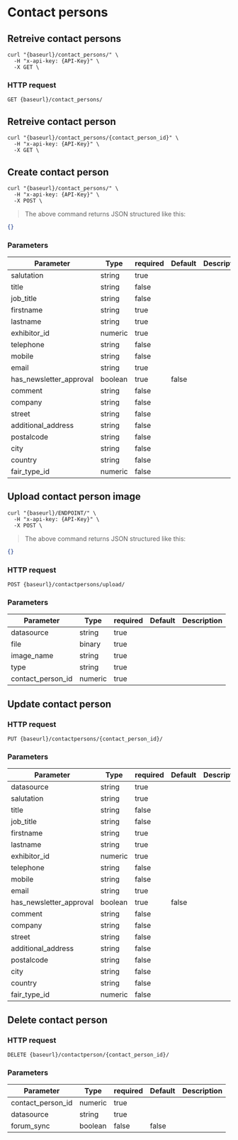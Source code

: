 # Contact persons

## Retreive contact persons

```shell
curl "{baseurl}/contact_persons/" \
  -H "x-api-key: {API-Key}" \
  -X GET \
```

### HTTP request

`GET {baseurl}/contact_persons/`

## Retreive contact person

```shell
curl "{baseurl}/contact_persons/{contact_person_id}" \
  -H "x-api-key: {API-Key}" \
  -X GET \
```

## Create contact person

```shell
curl "{baseurl}/contact_persons/" \
  -H "x-api-key: {API-Key}" \
  -X POST \
```

> The above command returns JSON structured like this:

```json
{}
```

### Parameters

Parameter | Type | required | Default | Description
--------- | ---- | -------- | ------- | -----------
salutation | string | true |  |
title | string | false |  |
job_title | string | false |  |
firstname | string | true |  |
lastname | string | true |  |
exhibitor_id | numeric | true |  |
telephone | string | false |  |
mobile | string | false |  |
email | string | true |  |
has_newsletter_approval | boolean | true |  false |
comment | string | false |  |
company | string | false |  |
street | string | false |  |
additional_address | string | false |  |
postalcode | string | false |  |
city | string | false |  |
country | string | false |  |
fair_type_id | numeric | false |  |

## Upload contact person image

```shell
curl "{baseurl}/ENDPOINT/" \
  -H "x-api-key: {API-Key}" \
  -X POST \
```

> The above command returns JSON structured like this:

```json
{}
```

### HTTP request

`POST {baseurl}/contactpersons/upload/`

### Parameters

Parameter | Type | required | Default | Description
--------- | ---- | -------- | ------- | -----------
datasource | string | true |  |
file | binary | true |  |
image_name | string | true |  |
type | string | true |  |
contact_person_id | numeric | true |  |

## Update contact person

### HTTP request

`PUT {baseurl}/contactpersons/{contact_person_id}/`

### Parameters

Parameter | Type | required | Default | Description
--------- | ---- | -------- | ------- | -----------
datasource | string | true |  |
salutation | string | true |  |
title | string | false |  |
job_title | string | false |  |
firstname | string | true |  |
lastname | string | true |  |
exhibitor_id |numeric | true |  |
telephone | string | false |  |
mobile | string | false |  |
email | string | true |  |
has_newsletter_approval | boolean | true | false |
comment | string | false |  |
company | string | false |  |
street | string | false |  |
additional_address | string | false |  |
postalcode |string | false |  |
city | string | false |  |
country | string | false |  |
fair_type_id | numeric | false |  |

## Delete contact person

### HTTP request

`DELETE {baseurl}/contactperson/{contact_person_id}/`


### Parameters

Parameter | Type | required | Default | Description
--------- | ---- | -------- | ------- | -----------
contact_person_id | numeric | true |  |
datasource | string | true |  |
forum_sync | boolean |  false | false |  |
